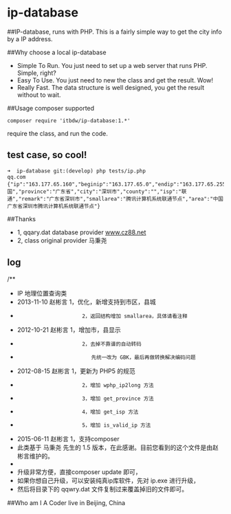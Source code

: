 ip-database
===========

##IP-database, runs with PHP.
This is a fairly simple way to get the city info by a IP address.

##Why choose a local ip-database
+ Simple To Run. You just need to set up a web server that runs PHP. Simple, right?
+ Easy To Use. You just need to new the class and get the result. Wow!
+ Really Fast. The data structure is well designed, you get the result without to wait.

##Usage
composer supported
```
composer require 'itbdw/ip-database:1.*'

```

require the class, and run the code.


## test case, so cool!
```
➜  ip-database git:(develop) php tests/ip.php
qq.com
{"ip":"163.177.65.160","beginip":"163.177.65.0","endip":"163.177.65.255","country":"中国","province":"广东省","city":"深圳市","county":"","isp":"联通","remark":"广东省深圳市","smallarea":"腾讯计算机系统联通节点","area":"中国广东省深圳市腾讯计算机系统联通节点"}
```

##Thanks
+ 1, qqary.dat database provider www.cz88.net
+ 2, class original provider 马秉尧


## log
/**
 * IP 地理位置查询类
 * 2013-11-10 赵彬言        1，优化，新增支持到市区，县城
 *                          2，返回结构增加 smallarea，具体请看注释
 * 2012-10-21 赵彬言        1，增加市，县显示
 *                          2，去掉不靠谱的自动转码
 *                             先统一改为 GBK，最后再做转换解决编码问题
 * 2012-08-15 赵彬言        1，更新为 PHP5 的规范
 *                          2，增加 wphp_ip2long 方法
 *                          3，增加 get_province 方法
 *                          4，增加 get_isp 方法
 *                          5，增加 is_valid_ip 方法
 * 2015-06-11 赵彬言        1，支持composer
 * 此类基于 马秉尧 先生的 1.5 版本，在此感谢。目前您看到的这个文件是由赵彬言维护的。
 *
 * 升级非常方便，直接composer update 即可，
 * 如果你想自己升级，可以安装纯真ip库软件，先对 ip.exe 进行升级，
 * 然后将目录下的 qqwry.dat 文件复制过来覆盖掉旧的文件即可。

##Who am I
A Coder live in Beijing, China
